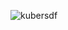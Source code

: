 ![kubersdf](https://user-images.githubusercontent.com/50894237/61974898-87d2aa00-af9c-11e9-8665-ac4814b52863.jpg)











